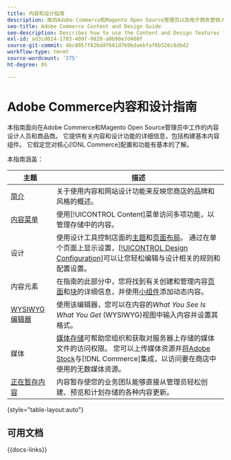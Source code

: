 ```yaml
---
title: 内容和设计指南
description: 面向Adobe Commerce和Magento Open Source管理员以及电子商务营销人员的有关内容和设计功能的全面信息。
seo-title: Adobe Commerce Content and Design Guide
seo-description: Describes how to use the Content and Design features for Adobe Commerce and Magento Open Source.
exl-id: ad3cd024-1703-409f-9820-a0b90e7d460f
source-git-commit: dbc0057f02bddf681d769bdaebfaf6b526c8dbd2
workflow-type: tm+mt
source-wordcount: '275'
ht-degree: 0%

---
```


# Adobe Commerce内容和设计指南

本指南面向在Adobe Commerce和Magento Open Source管理员中工作的内容设计人员和商品商。 它提供有关内容和设计功能的详细信息，包括构建基本内容组件。 它假定您对核心[!DNL Commerce]配置和功能有基本的了解。

本指南涵盖：

| 主题 | 描述 |
| ------- | ----------- |
| [简介](introduction.md) | 关于使用内容和网站设计功能来反映您商店的品牌和风格的概述。 |
| [内容菜单](content-menu.md) | 使用[!UICONTROL Content]菜单访问多项功能，以管理存储中的内容。 |
| 设计 | 使用设计工具控制店面的[主题](themes.md)和[页面布局](page-layout.md)。 通过在单个页面上显示设置，[[!UICONTROL Design Configuration]](configuration.md)可以让您轻松编辑与设计相关的规则和配置设置。 |
| 内容元素 | 在指南的此部分中，您将找到有关创建和管理内容[页面](pages.md)和[块](blocks.md)的详细信息，并使用[小组件](widgets.md)添加动态内容。 |
| [WYSIWYG编辑器](editor.md) | 使用该编辑器，您可以在内容的&#x200B;_What You See Is What You Get_ (WYSIWYG)视图中输入内容并设置其格式。 |
| 媒体 | [媒体存储](media-storage.md)可帮助您组织和获取对服务器上存储的媒体文件的访问权限。 您可以上传媒体资源并[将Adobe Stock](adobe-stock.md)与[!DNL Commerce]集成，以访问要在商店中使用的无数媒体资源。 |
| [正在暂存内容](content-staging.md) | 内容暂存使您的业务团队能够直接从管理员轻松创建、预览和计划存储的各种内容更新。 |

{style="table-layout:auto"}

## 可用文档

{{docs-links}}
